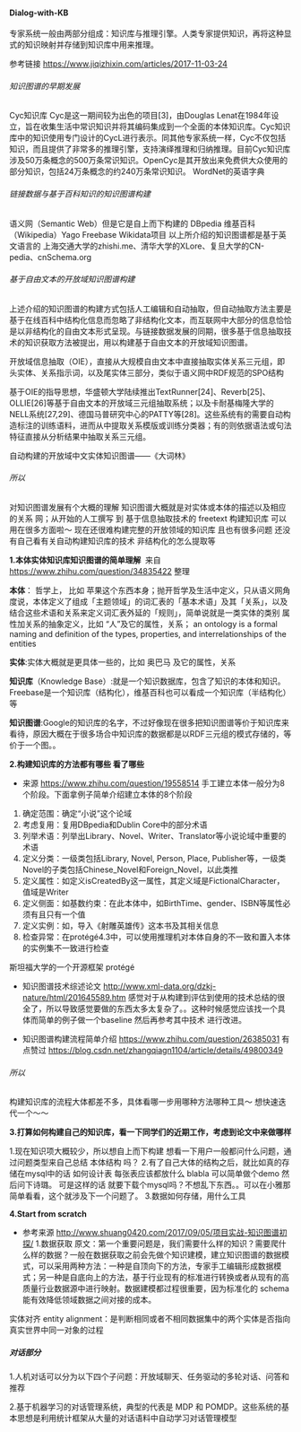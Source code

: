 #### Dialog-with-KB


专家系统一般由两部分组成：知识库与推理引擎。人类专家提供知识，再将这种显式的知识映射并存储到知识库中用来推理。

参考链接 https://www.jiqizhixin.com/articles/2017-11-03-24

###### 知识图谱的早期发展

Cyc知识库 
Cyc是这一期间较为出色的项目[3]，由Douglas Lenat在1984年设立，旨在收集生活中常识知识并将其编码集成到一个全面的本体知识库。Cyc知识库中的知识使用专门设计的CycL进行表示。同其他专家系统一样，Cyc不仅包括知识，而且提供了非常多的推理引擎，支持演绎推理和归纳推理。目前Cyc知识库涉及50万条概念的500万条常识知识。OpenCyc是其开放出来免费供大众使用的部分知识，包括24万条概念的约240万条常识知识。
WordNet的英语字典

###### 链接数据与基于百科知识的知识图谱构建

语义网（Semantic Web）但是它是自上而下构建的 DBpedia 维基百科（Wikipedia）Yago Freebase Wikidata项目 以上所介绍的知识图谱都是基于英文语言的
 上海交通大学的zhishi.me、清华大学的XLore、复旦大学的CN-pedia、cnSchema.org
 
###### 基于自由文本的开放域知识图谱构建

上述介绍的知识图谱的构建方式包括人工编辑和自动抽取，但自动抽取方法主要是基于在线百科中结构化信息而忽略了非结构化文本，而互联网中大部分的信息恰恰是以非结构化的自由文本形式呈现。与链接数据发展的同期，很多基于信息抽取技术的知识获取方法被提出，用以构建基于自由文本的开放域知识图谱。

开放域信息抽取（OIE），直接从大规模自由文本中直接抽取实体关系三元组，即头实体、关系指示词，以及尾实体三部分，类似于语义网中RDF规范的SPO结构

基于OIE的指导思想，华盛顿大学陆续推出TextRunner[24]、Reverb[25]、OLLIE[26]等基于自由文本的开放域三元组抽取系统；以及卡耐基梅隆大学的NELL系统[27,29]、德国马普研究中心的PATTY等[28]。这些系统有的需要自动构造标注的训练语料，进而从中提取关系模版或训练分类器；有的则依据语法或句法特征直接从分析结果中抽取关系三元组。

自动构建的开放域中文实体知识图谱——《大词林》

###### 所以 
对知识图谱发展有个大概的理解 知识图谱大概就是对实体或本体的描述以及相应的关系 网；从开始的人工撰写 到 基于信息抽取技术的 freetext 构建知识库
可以用在很多方面啦～ 现在还很难构建完整的开放领域的知识库 且也有很多问题 还没有自己看有关自动构建知识库的技术 非结构化的怎么提取等

**1.本体实体知识库知识图谱的简单理解**  来自 https://www.zhihu.com/question/34835422 整理

**本体**： 哲学上， 比如 苹果这个东西本身；抛开哲学及生活中定义，只从语义网角度说，本体定义了组成「主题领域」的词汇表的「基本术语」及其「关系」，以及结合这些术语和关系来定义词汇表外延的「规则」，简单说就是一类实体的类别 属性加关系的抽象定义，比如 “人”及它的属性，关系；
an ontology is a formal naming and definition of the types, properties, and interrelationships of the entities

**实体**:实体大概就是更具体一些的，比如 奥巴马 及它的属性，关系

**知识库**（Knowledge Base）:就是一个知识数据库，包含了知识的本体和知识。Freebase是一个知识库（结构化），维基百科也可以看成一个知识库（半结构化）等

**知识图谱**:Google的知识库的名字，不过好像现在很多把知识图谱等价于知识库来看待，原因大概在于很多场合中知识库的数据都是以RDF三元组的模式存储的，等价于一个图。。



**2.构建知识库的方法都有哪些 看了哪些**
* 来源 https://www.zhihu.com/question/19558514
手工建立本体一般分为8个阶段。下面拿例子简单介绍建立本体的8个阶段
1. 确定范围：确定“小说”这个论域
2. 考虑复用：复用DBpedia和Dublin Core中的部分术语
3. 列举术语：列举出Library、Novel、Writer、Translator等小说论域中重要的术语
4. 定义分类：一级类包括Library, Novel, Person, Place, Publisher等，一级类Novel的子类包括Chinese_Novel和Foreign_Novel，以此类推
5. 定义属性：如定义isCreatedBy这一属性，其定义域是FictionalCharacter，值域是Writer
6. 定义侧面：如基数约束：在此本体中，如BirthTime、gender、ISBN等属性必须有且只有一个值
7. 定义实例：如，导入《射雕英雄传》这本书及其相关信息
8. 检查异常：在protégé4.3中，可以使用推理机对本体自身的不一致和置入本体的实例集不一致进行检查

斯坦福大学的一个开源框架 protégé 

* 知识图谱技术综述论文 http://www.xml-data.org/dzkj-nature/html/201645589.htm
感觉对于从构建到评估到使用的技术总结的很全了，所以导致感觉要做的东西太多太复杂了。。这种时候感觉应该找一个具体而简单的例子做一个baseline
然后再参考其中技术 进行改进。

* 知识图谱构建流程简单介绍 
https://www.zhihu.com/question/26385031 有点赞过
https://blog.csdn.net/zhangqiagn1104/article/details/49800349

###### 所以
构建知识库的流程大体都差不多，具体看哪一步用哪种方法哪种工具～ 想快速迭代一个～～

**3.打算如何构建自己的知识库，看一下同学们的近期工作，考虑到论文中来做哪样**

1.现在知识项大概较少，所以想自上而下构建 想看一下用户一般都问什么问题，通过问题类型来自己总结 本体结构 吗？
2.有了自己大体的结构之后，就比如真的存储在mysql中的话 如何设计表 每张表应该都放什么 blabla 可以简单做个demo 然后问下诗璐。
  可是这样的话 就要下载个mysql吗？不想乱下东西。。可以在小雅那简单看看，这个就涉及下一个问题了。
3.数据如何存储，用什么工具

**4.Start from scratch**

* 参考来源 http://www.shuang0420.com/2017/09/05/项目实战-知识图谱初探/
1.数据获取
原文：第一个重要问题是，我们需要什么样的知识？需要爬什么样的数据？一般在数据获取之前会先做个知识建模，建立知识图谱的数据模式，可以采用两种方法：一种是自顶向下的方法，专家手工编辑形成数据模式；另一种是自底向上的方法，基于行业现有的标准进行转换或者从现有的高质量行业数据源中进行映射。数据建模都过程很重要，因为标准化的 schema 能有效降低领域数据之间对接的成本。



实体对齐 entity alignment：是判断相同或者不相同数据集中的两个实体是否指向真实世界中同一对象的过程



##### 对话部分
1.人机对话可以分为以下四个子问题：开放域聊天、任务驱动的多轮对话、问答和推荐

2.基于机器学习的对话管理系统，典型的代表是 MDP 和 POMDP。这些系统的基本思想是利用统计框架从大量的对话语料中自动学习对话管理模型















